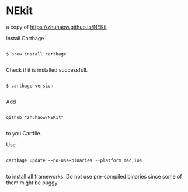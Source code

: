 # NEkit
a copy of https://zhuhaow.github.io/NEKit

Install Carthage
```
  
$ brew install carthage    
          
```

Check if it is installed successfull.
```
  
$ carthage version       
   
```

Add
```
  
github "zhuhaow/NEKit" 
     
```
to you Cartfile.

Use
```
  
carthage update --no-use-binaries --platform mac,ios        
     
```
to install all frameworks. Do not use pre-compiled binaries since some of them might be buggy.
